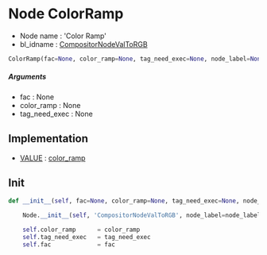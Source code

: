 # Node ColorRamp

- Node name : 'Color Ramp'
- bl_idname : [CompositorNodeValToRGB](https://docs.blender.org/api/current/bpy.types.CompositorNodeValToRGB.html)


``` python
ColorRamp(fac=None, color_ramp=None, tag_need_exec=None, node_label=None, node_color=None, **kwargs)
```
##### Arguments

- fac : None
- color_ramp : None
- tag_need_exec : None

## Implementation

- [VALUE](/docs/Compositor/socket_VALUE.md) : [color_ramp](/docs/Compositor/socket_VALUE.md#color_ramp)

## Init

``` python
def __init__(self, fac=None, color_ramp=None, tag_need_exec=None, node_label=None, node_color=None, **kwargs):

    Node.__init__(self, 'CompositorNodeValToRGB', node_label=node_label, node_color=node_color, **kwargs)

    self.color_ramp      = color_ramp
    self.tag_need_exec   = tag_need_exec
    self.fac             = fac
```
